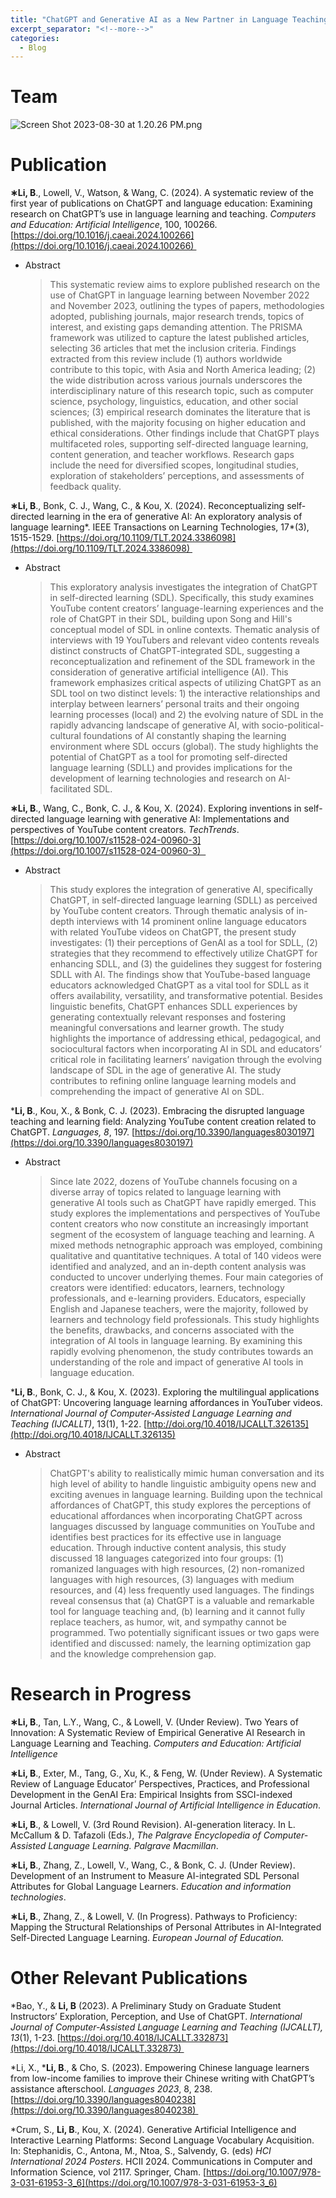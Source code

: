 ```yaml
---
title: "ChatGPT and Generative AI as a New Partner in Language Teaching and Learning"
excerpt_separator: "<!--more-->"
categories:
  - Blog
---
```


# Team

![Screen Shot 2023-08-30 at 1.20.26 PM.png](/assets/images/ChatGPT-and-Generative-AI-as-a-New-Partner-in-Language-Teaching-and-Learning—1.png)

# Publication

**∗Li, B**., Lowell, V., Watson, & Wang, C. (2024). A systematic review of the first year of publications on ChatGPT and language education: Examining research on ChatGPT’s use in language learning and teaching. *Computers and Education: Artificial Intelligence*, 100, 100266. [https://doi.org/10.1016/j.caeai.2024.100266](https://doi.org/10.1016/j.caeai.2024.100266) 

- Abstract
    
    > This systematic review aims to explore published research on the use of ChatGPT in language learning between November 2022 and November 2023, outlining the types of papers, methodologies adopted, publishing journals, major research trends, topics of interest, and existing gaps demanding attention. The PRISMA framework was utilized to capture the latest published articles, selecting 36 articles that met the inclusion criteria. Findings extracted from this review include (1) authors worldwide contribute to this topic, with Asia and North America leading; (2) the wide distribution across various journals underscores the interdisciplinary nature of this research topic, such as computer science, psychology, linguistics, education, and other social sciences; (3) empirical research dominates the literature that is published, with the majority focusing on higher education and ethical considerations. Other findings include that ChatGPT plays multifaceted roles, supporting self-directed language learning, content generation, and teacher workflows. Research gaps include the need for diversified scopes, longitudinal studies, exploration of stakeholders’ perceptions, and assessments of feedback quality.
    > 
    

**∗Li, B**., Bonk, C. J., Wang, C., & Kou, X. (2024). Reconceptualizing self-directed learning in the era of generative AI: An exploratory analysis of language learning*. IEEE Transactions on Learning Technologies, 17*(3), 1515-1529. [https://doi.org/10.1109/TLT.2024.3386098](https://doi.org/10.1109/TLT.2024.3386098) 

- Abstract
    
    > This exploratory analysis investigates the integration of ChatGPT in self-directed learning (SDL). Specifically, this study examines YouTube content creators’ language-learning experiences and the role of ChatGPT in their SDL, building upon Song and Hill's conceptual model of SDL in online contexts. Thematic analysis of interviews with 19 YouTubers and relevant video contents reveals distinct constructs of ChatGPT-integrated SDL, suggesting a reconceptualization and refinement of the SDL framework in the consideration of generative artificial intelligence (AI). This framework emphasizes critical aspects of utilizing ChatGPT as an SDL tool on two distinct levels: 1) the interactive relationships and interplay between learners’ personal traits and their ongoing learning processes (local) and 2) the evolving nature of SDL in the rapidly advancing landscape of generative AI, with socio-political-cultural foundations of AI constantly shaping the learning environment where SDL occurs (global). The study highlights the potential of ChatGPT as a tool for promoting self-directed language learning (SDLL) and provides implications for the development of learning technologies and research on AI-facilitated SDL.
    > 

**∗Li, B**., Wang, C., Bonk, C. J., & Kou, X. (2024). Exploring inventions in self-directed language learning with generative AI: Implementations and perspectives of YouTube content creators. *TechTrends*. [https://doi.org/10.1007/s11528-024-00960-3](https://doi.org/10.1007/s11528-024-00960-3)  

- Abstract
    
    > This study explores the integration of generative AI, specifically ChatGPT, in self-directed language learning (SDLL) as perceived by YouTube content creators. Through thematic analysis of in-depth interviews with 14 prominent online language educators with related YouTube videos on ChatGPT, the present study investigates: (1) their perceptions of GenAI as a tool for SDLL, (2) strategies that they recommend to effectively utilize ChatGPT for enhancing SDLL, and (3) the guidelines they suggest for fostering SDLL with AI. The findings show that YouTube-based language educators acknowledged ChatGPT as a vital tool for SDLL as it offers availability, versatility, and transformative potential. Besides linguistic benefits, ChatGPT enhances SDLL experiences by generating contextually relevant responses and fostering meaningful conversations and learner growth. The study highlights the importance of addressing ethical, pedagogical, and sociocultural factors when incorporating AI in SDL and educators’ critical role in facilitating learners’ navigation through the evolving landscape of SDL in the age of generative AI. The study contributes to refining online language learning models and comprehending the impact of generative AI on SDL.
    > 

***Li, B**., Kou, X., & Bonk, C. J. (2023). Embracing the disrupted language teaching and learning field: Analyzing YouTube content creation related to ChatGPT. *Languages, 8*, 197. [https://doi.org/10.3390/languages8030197](https://doi.org/10.3390/languages8030197)

- Abstract
    
    > Since late 2022, dozens of YouTube channels focusing on a diverse array of topics related to language learning with generative AI tools such as ChatGPT have rapidly emerged. This study explores the implementations and perspectives of YouTube content creators who now constitute an increasingly important segment of the ecosystem of language teaching and learning. A mixed methods netnographic approach was employed, combining qualitative and quantitative techniques. A total of 140 videos were identified and analyzed, and an in-depth content analysis was conducted to uncover underlying themes. Four main categories of creators were identified: educators, learners, technology professionals, and e-learning providers. Educators, especially English and Japanese teachers, were the majority, followed by learners and technology field professionals. This study highlights the benefits, drawbacks, and concerns associated with the integration of AI tools in language learning. By examining this rapidly evolving phenomenon, the study contributes towards an understanding of the role and impact of generative AI tools in language education.
    > 

***Li, B**., Bonk, C. J., & Kou, X. (2023). Exploring the multilingual applications of ChatGPT: Uncovering language learning affordances in YouTuber videos. *International Journal of Computer-Assisted Language Learning and Teaching (IJCALLT)*, 13(1), 1-22. [http://doi.org/10.4018/IJCALLT.326135](http://doi.org/10.4018/IJCALLT.326135)

- Abstract
    
    > ChatGPT's ability to realistically mimic human conversation and its high level of ability to handle linguistic ambiguity opens new and exciting avenues in language learning. Building upon the technical affordances of ChatGPT, this study explores the perceptions of educational affordances when incorporating ChatGPT across languages discussed by language communities on YouTube and identifies best practices for its effective use in language education. Through inductive content analysis, this study discussed 18 languages categorized into four groups: (1) romanized languages with high resources, (2) non-romanized languages with high resources, (3) languages with medium resources, and (4) less frequently used languages. The findings reveal consensus that (a) ChatGPT is a valuable and remarkable tool for language teaching and, (b) learning and it cannot fully replace teachers, as humor, wit, and sympathy cannot be programmed. Two potentially significant issues or two gaps were identified and discussed: namely, the learning optimization gap and the knowledge comprehension gap.
    > 

# Research in Progress

**∗Li, B**., Tan, L.Y., Wang, C., & Lowell, V. (Under Review). Two Years of Innovation: A Systematic Review of Empirical Generative AI Research in Language Learning and Teaching. *Computers and Education: Artificial Intelligence*  

**∗Li, B**., Exter, M., Tang, G., Xu, K., & Feng, W. (Under Review). A Systematic Review of Language Educator’ Perspectives, Practices, and Professional Development in the GenAI Era: Empirical Insights from SSCI-indexed Journal Articles. *International Journal of Artificial Intelligence in Education*. 

**∗Li, B**., & Lowell, V. (3rd Round Revision). AI-generation literacy. In L. McCallum & D. Tafazoli (Eds.), *The Palgrave Encyclopedia of Computer-Assisted Language Learning. Palgrave Macmillan*. 

**∗Li, B**., Zhang, Z., Lowell, V., Wang, C., & Bonk, C. J. (Under Review). Development of an Instrument to Measure AI-integrated SDL Personal Attributes for Global Language Learners. *Education and information technologies*. 

**∗Li, B**., Zhang, Z., & Lowell, V. (In Progress). Pathways to Proficiency: Mapping the Structural Relationships of Personal Attributes in AI-Integrated Self-Directed Language Learning. *European Journal of Education.*

# Other Relevant Publications

*Bao, Y., & **Li, B** (2023). A Preliminary Study on Graduate Student Instructors’ Exploration, Perception, and Use of ChatGPT. *International Journal of Computer-Assisted Language Learning and Teaching (IJCALLT), 13*(1), 1-23. [https://doi.org/10.4018/IJCALLT.332873](https://doi.org/10.4018/IJCALLT.332873) 

*Li, X., ***Li, B**., & Cho, S. (2023). Empowering Chinese language learners from low-income families to improve their Chinese writing with ChatGPT’s assistance afterschool. *Languages 2023*, 8, 238. [https://doi.org/10.3390/languages8040238](https://doi.org/10.3390/languages8040238) 

*Crum, S., **Li, B**., Kou, X. (2024). Generative Artificial Intelligence and Interactive Learning Platforms: Second Language Vocabulary Acquisition. In: Stephanidis, C., Antona, M., Ntoa, S., Salvendy, G. (eds) *HCI International 2024 Posters*. HCII 2024. Communications in Computer and Information Science, vol 2117. Springer, Cham. [https://doi.org/10.1007/978-3-031-61953-3_6](https://doi.org/10.1007/978-3-031-61953-3_6)
